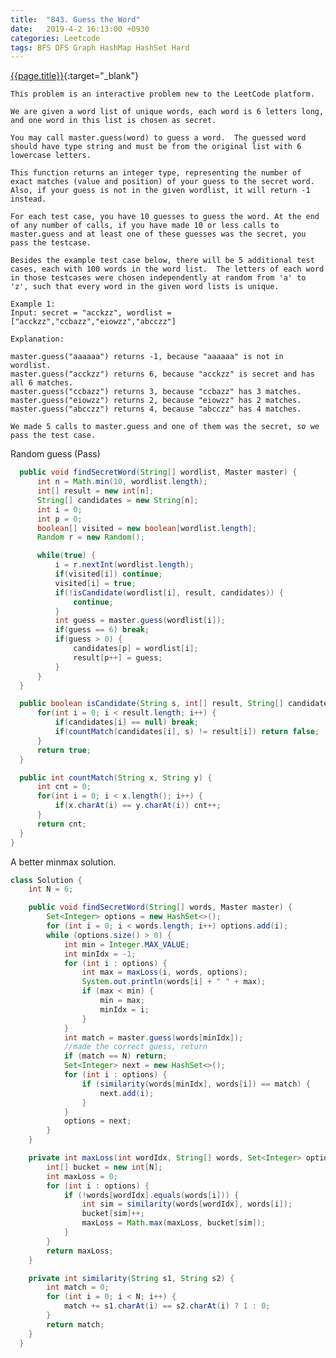```yaml
---
title:  "843. Guess the Word"
date:   2019-4-2 16:13:00 +0930
categories: Leetcode
tags: BFS DFS Graph HashMap HashSet Hard
---
```


[{{page.title}}](https://leetcode.com/problems/guess-the-word/){:target="_blank"}

    This problem is an interactive problem new to the LeetCode platform.

    We are given a word list of unique words, each word is 6 letters long, and one word in this list is chosen as secret.

    You may call master.guess(word) to guess a word.  The guessed word should have type string and must be from the original list with 6 lowercase letters.

    This function returns an integer type, representing the number of exact matches (value and position) of your guess to the secret word.  Also, if your guess is not in the given wordlist, it will return -1 instead.

    For each test case, you have 10 guesses to guess the word. At the end of any number of calls, if you have made 10 or less calls to master.guess and at least one of these guesses was the secret, you pass the testcase.

    Besides the example test case below, there will be 5 additional test cases, each with 100 words in the word list.  The letters of each word in those testcases were chosen independently at random from 'a' to 'z', such that every word in the given word lists is unique.

    Example 1:
    Input: secret = "acckzz", wordlist = ["acckzz","ccbazz","eiowzz","abcczz"]

    Explanation:

    master.guess("aaaaaa") returns -1, because "aaaaaa" is not in wordlist.
    master.guess("acckzz") returns 6, because "acckzz" is secret and has all 6 matches.
    master.guess("ccbazz") returns 3, because "ccbazz" has 3 matches.
    master.guess("eiowzz") returns 2, because "eiowzz" has 2 matches.
    master.guess("abcczz") returns 4, because "abcczz" has 4 matches.

    We made 5 calls to master.guess and one of them was the secret, so we pass the test case.


Random guess (Pass)

```java
  public void findSecretWord(String[] wordlist, Master master) {
      int n = Math.min(10, wordlist.length);
      int[] result = new int[n];
      String[] candidates = new String[n];
      int i = 0;
      int p = 0;
      boolean[] visited = new boolean[wordlist.length];
      Random r = new Random();

      while(true) {
          i = r.nextInt(wordlist.length);
          if(visited[i]) continue;
          visited[i] = true;
          if(!isCandidate(wordlist[i], result, candidates)) {
              continue;
          }
          int guess = master.guess(wordlist[i]);
          if(guess == 6) break;
          if(guess > 0) {
              candidates[p] = wordlist[i];
              result[p++] = guess;
          }
      }
  }

  public boolean isCandidate(String s, int[] result, String[] candidates) {
      for(int i = 0; i < result.length; i++) {
          if(candidates[i] == null) break;
          if(countMatch(candidates[i], s) != result[i]) return false;
      }
      return true;
  }

  public int countMatch(String x, String y) {
      int cnt = 0;
      for(int i = 0; i < x.length(); i++) {
          if(x.charAt(i) == y.charAt(i)) cnt++;
      }
      return cnt;
  }
}
```
A better minmax solution.

```java
class Solution {
    int N = 6;

    public void findSecretWord(String[] words, Master master) {
        Set<Integer> options = new HashSet<>();
        for (int i = 0; i < words.length; i++) options.add(i);
        while (options.size() > 0) {
            int min = Integer.MAX_VALUE;
            int minIdx = -1;
            for (int i : options) {
                int max = maxLoss(i, words, options);
                System.out.println(words[i] + " " + max);
                if (max < min) {
                    min = max;
                    minIdx = i;
                }
            }
            int match = master.guess(words[minIdx]);
            //made the correct guess, return
            if (match == N) return;
            Set<Integer> next = new HashSet<>();
            for (int i : options) {
                if (similarity(words[minIdx], words[i]) == match) {
                    next.add(i);
                }
            }
            options = next;
        }
    }

    private int maxLoss(int wordIdx, String[] words, Set<Integer> options) {
        int[] bucket = new int[N];
        int maxLoss = 0;
        for (int i : options) {
            if (!words[wordIdx].equals(words[i])) {
                int sim = similarity(words[wordIdx], words[i]);
                bucket[sim]++;
                maxLoss = Math.max(maxLoss, bucket[sim]);
            }
        }
        return maxLoss;
    }

    private int similarity(String s1, String s2) {
        int match = 0;
        for (int i = 0; i < N; i++) {
            match += s1.charAt(i) == s2.charAt(i) ? 1 : 0;
        }
        return match;
    }
  }
```
